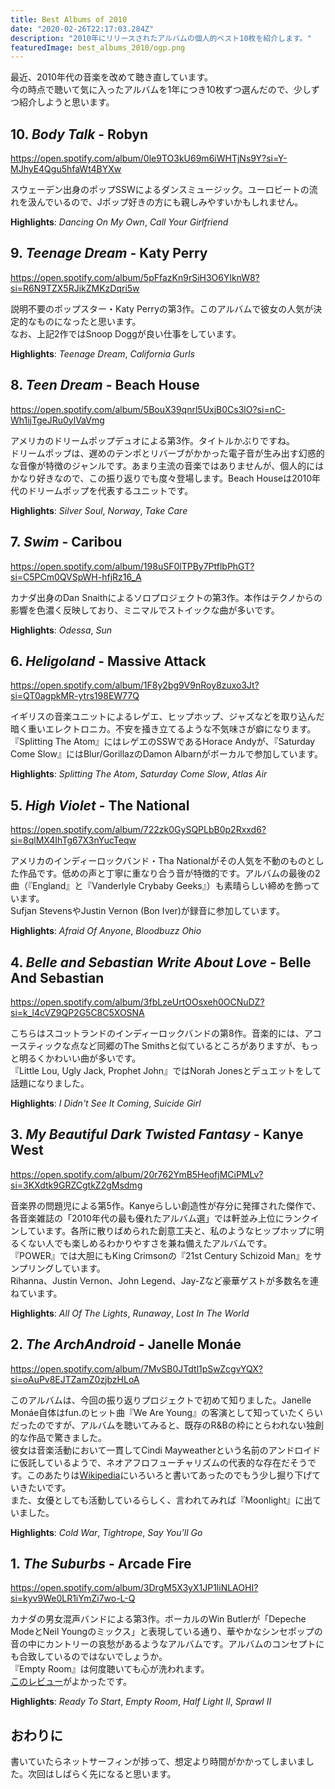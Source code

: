 ```yaml
---
title: Best Albums of 2010
date: "2020-02-26T22:17:03.284Z"
description: "2010年にリリースされたアルバムの個人的ベスト10枚を紹介します。"
featuredImage: best_albums_2010/ogp.png
---
```


最近、2010年代の音楽を改めて聴き直しています。  
今の時点で聴いて気に入ったアルバムを1年につき10枚ずつ選んだので、少しずつ紹介しようと思います。

## 10. *Body Talk* - Robyn
https://open.spotify.com/album/0le9TO3kU69m6iWHTjNs9Y?si=Y-MJhyE4Qgu5hfaWt4BYXw

スウェーデン出身のポップSSWによるダンスミュージック。ユーロビートの流れを汲んでいるので、Jポップ好きの方にも親しみやすいかもしれません。

**Highlights**: *Dancing On My Own*, *Call Your Girlfriend*

## 9. *Teenage Dream*  - Katy Perry
https://open.spotify.com/album/5pFfazKn9rSiH3O6YlknW8?si=R6N9TZX5RJikZMKzDqri5w

説明不要のポップスター・Katy Perryの第3作。このアルバムで彼女の人気が決定的なものになったと思います。  
なお、上記2作ではSnoop Doggが良い仕事をしています。

**Highlights**: *Teenage Dream*, *California Gurls*

## 8. *Teen Dream* - Beach House
https://open.spotify.com/album/5BouX39qnrl5UxjB0Cs3lO?si=nC-Wh1ijTgeJRu0ylVaVmg

アメリカのドリームポップデュオによる第3作。タイトルかぶりですね。  
ドリームポップは、遅めのテンポとリバーブがかかった電子音が生み出す幻惑的な音像が特徴のジャンルです。あまり主流の音楽ではありませんが、個人的にはかなり好きなので、この振り返りでも度々登場します。Beach Houseは2010年代のドリームポップを代表するユニットです。

**Highlights**: *Silver Soul*, *Norway*, *Take Care*

## 7. *Swim* - Caribou
https://open.spotify.com/album/198uSF0lTPBy7PtflbPhGT?si=C5PCm0QVSpWH-hfjRz16_A

カナダ出身のDan Snaithによるソロプロジェクトの第3作。本作はテクノからの影響を色濃く反映しており、ミニマルでストイックな曲が多いです。

**Highlights**: *Odessa*, *Sun*

## 6. *Heligoland* - Massive Attack
https://open.spotify.com/album/1F8y2bg9V9nRoy8zuxo3Jt?si=QT0agpkMR-ytrs198EW77Q

イギリスの音楽ユニットによるレゲエ、ヒップホップ、ジャズなどを取り込んだ暗く重いエレクトロニカ。不安を掻き立てるような不気味さが癖になります。  
『Splitting The Atom』にはレゲエのSSWであるHorace Andyが、『Saturday Come Slow』にはBlur/GorillazのDamon Albarnがボーカルで参加しています。

**Highlights**: *Splitting The Atom*, *Saturday Come Slow*, *Atlas Air*

## 5. *High Violet* - The National
https://open.spotify.com/album/722zk0GySQPLbB0p2Rxxd6?si=8qlMX4IhTg67X3nYucTeqw

アメリカのインディーロックバンド・Tha Nationalがその人気を不動のものとした作品です。低めの声と丁寧に重なり合う音が特徴的です。アルバムの最後の2曲（『England』と『Vanderlyle Crybaby Geeks』）も素晴らしい締めを飾っています。  
Sufjan StevensやJustin Vernon (Bon Iver)が録音に参加しています。

**Highlights**: *Afraid Of Anyone*, *Bloodbuzz Ohio*

## 4. *Belle and Sebastian Write About Love* - Belle And Sebastian
https://open.spotify.com/album/3fbLzeUrtOOsxeh0OCNuDZ?si=k_l4cVZ9QP2G5C8C5XOSNA

こちらはスコットランドのインディーロックバンドの第8作。音楽的には、アコースティックな点など同郷のThe Smithsと似ているところがありますが、もっと明るくかわいい曲が多いです。  
『Little Lou, Ugly Jack, Prophet John』ではNorah Jonesとデュエットをして話題になりました。

**Highlights**: *I Didn't See It Coming*, *Suicide Girl*

## 3. *My Beautiful Dark Twisted Fantasy* - Kanye West
https://open.spotify.com/album/20r762YmB5HeofjMCiPMLv?si=3KXdtk9GRZCgtkZ2gMsdmg

音楽界の問題児による第5作。Kanyeらしい創造性が存分に発揮された傑作で、各音楽雑誌の「2010年代の最も優れたアルバム選」では軒並み上位にランクインしています。各所に散りばめられた創意工夫と、私のようなヒップホップに明るくない人でも楽しめるわかりやすさを兼ね備えたアルバムです。  
『POWER』では大胆にもKing Crimsonの『21st Century Schizoid Man』をサンプリングしています。  
Rihanna、Justin Vernon、John Legend、Jay-Zなど豪華ゲストが多数名を連ねています。

**Highlights**: *All Of The Lights*, *Runaway*, *Lost In The World*

## 2. *The ArchAndroid* - Janelle Monáe
https://open.spotify.com/album/7MvSB0JTdtl1pSwZcgvYQX?si=oAuPv8EJTZamZ0zjbzHLoA

このアルバムは、今回の振り返りプロジェクトで初めて知りました。Janelle Monáe自体はfun.のヒット曲『We Are Young』の客演として知っていたくらいだったのですが、アルバムを聴いてみると、既存のR&Bの枠にとらわれない独創的な作品で驚きました。  
彼女は音楽活動において一貫してCindi Mayweatherという名前のアンドロイドに仮託しているようで、ネオアフロフューチャリズムの代表的な存在だそうです。このあたりは[Wikipedia](https://en.wikipedia.org/wiki/Afrofuturism)にいろいろと書いてあったのでもう少し掘り下げていきたいです。  
また、女優としても活動しているらしく、言われてみれば『Moonlight』に出ていました。

**Highlights**: *Cold War*, *Tightrope*, *Say You'll Go*

## 1. *The Suburbs* - Arcade Fire
https://open.spotify.com/album/3DrgM5X3yX1JP1liNLAOHI?si=kyv9We0LR1iYmZi7wo-L-Q

カナダの男女混声バンドによる第3作。ボーカルのWin Butlerが「Depeche ModeとNeil Youngのミックス」と表現している通り、華やかなシンセポップの音の中にカントリーの哀愁があるようなアルバムです。アルバムのコンセプトにも合致しているのではないでしょうか。  
『Empty Room』は何度聴いても心が洗われます。  
[このレビュー](http://monchicon.jugem.jp/?eid=1220)がよかったです。

**Highlights**: *Ready To Start*, *Empty Room*, *Half Light II*,  *Sprawl II*

## おわりに
書いていたらネットサーフィンが捗って、想定より時間がかかってしまいました。次回はしばらく先になると思います。